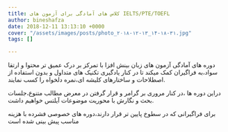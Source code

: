 ```yaml
---
title: کلاس های آمادگی برای آزمون های IELTS/PTE/TOEFL
author: bineshafza
date: 2018-12-11 13:13:10 +0000
cover: "/assets/images/posts/photo_۲۰۱۸-۱۲-۱۳_۱۴-۱۸-۳۱.jpg"
tags: []

---
```

دوره های آمادگی آزمون های زبان بینش افزا با تمرکز بر درک عمیق تر محتوا و ارتقا سواد،به فراگیران کمک میکند تا در کنار یادگیری تکنیک های متداول و بدون استفاده از اصطلاحات و ساختارهای کلیشه ای،نمره دلخواه را کسب نمایند.

دراین دوره ها ،در کنار مروری بر گرامر و قرار گرفتن در معرض مطالب متنوع،جلسات بحث و نگارش با محوریت موضوعات آیلتس خواهیم داشت.

برای فراگیرانی که در سطوخ پایین تر قرار دارند،دوره های خصوصی فشرده با هزینه مناسب پیش بینی شده است